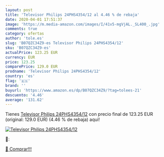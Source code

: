 ```yaml
---
layout: post
title: 'Televisor Philips 24PHS4354/12 al 4.46 % de rebaja'
date: 2020-04-01 17:51:37
image: 'https://m.media-amazon.com/images/I/41v5-mgVjAL._SL400_.jpg'
comments: true
category: ofertas
author: 'tole.es'
slug: 'B07QZC34Z9-es Televisor Philips 24PHS4354/12'
sku: 'B07QZC34Z9-es'
actualPrice: 123.25 EUR
currency: EUR
price: 123.25
comparePrice: 129.0 EUR
prodname: 'Televisor Philips 24PHS4354/12'
country: 'es'
flag: '🇪🇸'
brand: ''
buyurl: 'https://www.amazon.es/dp/B07QZC34Z9/?tag=tolees-21'
descuento: '4.46'
average: '131.62'
---
```


Tienes [Televisor Philips 24PHS4354/12](https://www.amazon.es/dp/B07QZC34Z9/?tag=tolees-21) con precio final de  123.25 EUR (original: 129.0 EUR) (4.46 %  de rebaja) aqui!

[![Televisor Philips 24PHS4354/12](https://m.media-amazon.com/images/I/41v5-mgVjAL._SL400_.jpg)](https://www.amazon.es/dp/B07QZC34Z9/?tag=tolees-21)

🔎:


[🛒 Comprar!!!](https://www.amazon.es/dp/B07QZC34Z9/?tag=tolees-21)
